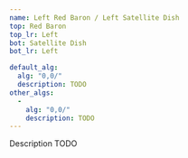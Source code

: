 ```yaml
---
name: Left Red Baron / Left Satellite Dish
top: Red Baron
top_lr: Left
bot: Satellite Dish
bot_lr: Left

default_alg:
  alg: "0,0/"
  description: TODO
other_algs:
  -
    alg: "0,0/"
    description: TODO
---
```


Description TODO

